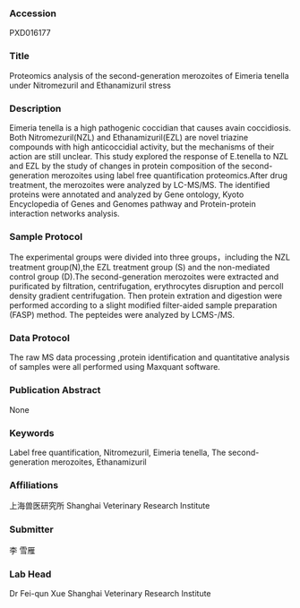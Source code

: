 ### Accession
PXD016177

### Title
Proteomics analysis of the second-generation merozoites of Eimeria tenella under Nitromezuril and Ethanamizuril stress

### Description
Eimeria tenella is a high pathogenic coccidian that causes avain coccidiosis. Both Nitromezuril(NZL) and Ethanamizuril(EZL) are novel triazine compounds with high anticoccidial activity, but the mechanisms of their action are still unclear. This study explored the response of E.tenella to NZL and EZL by the study of changes in protein composition of the second-generation merozoites using label free quantification proteomics.After drug treatment, the merozoites were analyzed by LC-MS/MS. The identified proteins were annotated and analyzed by Gene ontology, Kyoto Encyclopedia of Genes and Genomes pathway and Protein-protein interaction networks analysis.

### Sample Protocol
The experimental groups were divided into three groups，including the NZL treatment group(N),the EZL treatment group (S) and the non-mediated control group (D).The second-generation merozoites were extracted and purificated by filtration, centrifugation, erythrocytes disruption and percoll density gradient centrifugation. Then protein extration and digestion were performed  according to a slight modified filter-aided sample preparation (FASP) method. The pepteides were analyzed by LCMS-/MS.

### Data Protocol
The raw MS data processing ,protein identification and quantitative analysis of samples were all performed using Maxquant software.

### Publication Abstract
None

### Keywords
Label free quantification, Nitromezuril, Eimeria tenella, The second-generation merozoites, Ethanamizuril

### Affiliations
上海兽医研究所
Shanghai Veterinary Research Institute

### Submitter
李 雪雁

### Lab Head
Dr Fei-qun Xue
Shanghai Veterinary Research Institute


